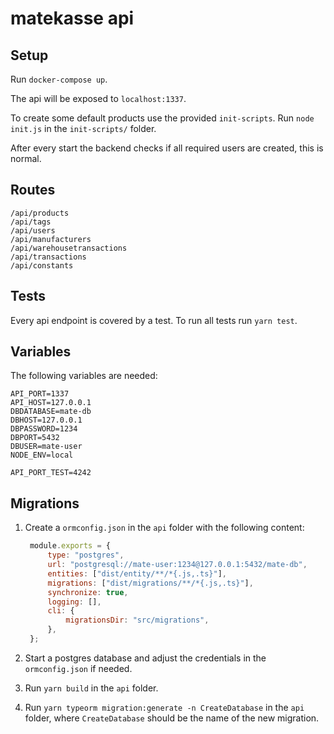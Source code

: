 # ​matekasse api

## Setup

Run `docker-compose up`.

The api will be exposed to `localhost:1337`.

To create some default products use the provided `init-scripts`.
Run `node init.js` in the `init-scripts/` folder.

After every start the backend checks if all required users are created, this is normal.


## Routes

```
/api/products
/api/tags
/api/users
/api/manufacturers
/api/warehousetransactions
/api/transactions
/api/constants
```

## Tests

Every api endpoint is covered by a test. To run all tests run `yarn test`.

## Variables

The following variables are needed:

```
API_PORT=1337
API_HOST=127.0.0.1
DBDATABASE=mate-db
DBHOST=127.0.0.1
DBPASSWORD=1234
DBPORT=5432
DBUSER=mate-user
NODE_ENV=local

API_PORT_TEST=4242

```

## Migrations

1. Create a `ormconfig.json` in the `api` folder with the following content:

   ```js
    module.exports = {
        type: "postgres",
        url: "postgresql://mate-user:1234@127.0.0.1:5432/mate-db",
        entities: ["dist/entity/**/*{.js,.ts}"],
        migrations: ["dist/migrations/**/*{.js,.ts}"],
        synchronize: true,
        logging: [],
        cli: {
            migrationsDir: "src/migrations",
        },
    };
   ```

2. Start a postgres database and adjust the credentials in the `ormconfig.json` if needed.

3. Run `yarn build` in the `api` folder.

4. Run `yarn typeorm migration:generate -n CreateDatabase` in the `api` folder, where `CreateDatabase`
   should be the name of the new migration.
